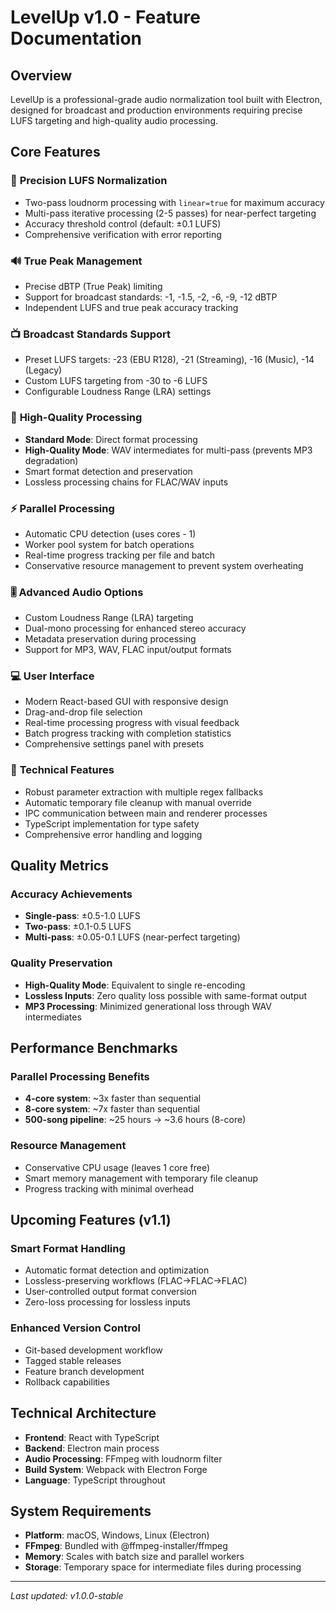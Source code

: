# LevelUp v1.0 - Feature Documentation

## Overview
LevelUp is a professional-grade audio normalization tool built with Electron, designed for broadcast and production environments requiring precise LUFS targeting and high-quality audio processing.

## Core Features

### 🎯 **Precision LUFS Normalization**
- Two-pass loudnorm processing with `linear=true` for maximum accuracy
- Multi-pass iterative processing (2-5 passes) for near-perfect targeting
- Accuracy threshold control (default: ±0.1 LUFS)
- Comprehensive verification with error reporting

### 🔊 **True Peak Management**
- Precise dBTP (True Peak) limiting
- Support for broadcast standards: -1, -1.5, -2, -6, -9, -12 dBTP
- Independent LUFS and true peak accuracy tracking

### 📺 **Broadcast Standards Support**
- Preset LUFS targets: -23 (EBU R128), -21 (Streaming), -16 (Music), -14 (Legacy)
- Custom LUFS targeting from -30 to -6 LUFS
- Configurable Loudness Range (LRA) settings

### 🎵 **High-Quality Processing**
- **Standard Mode**: Direct format processing
- **High-Quality Mode**: WAV intermediates for multi-pass (prevents MP3 degradation)
- Smart format detection and preservation
- Lossless processing chains for FLAC/WAV inputs

### ⚡ **Parallel Processing**
- Automatic CPU detection (uses cores - 1)
- Worker pool system for batch operations
- Real-time progress tracking per file and batch
- Conservative resource management to prevent system overheating

### 🎚️ **Advanced Audio Options**
- Custom Loudness Range (LRA) targeting
- Dual-mono processing for enhanced stereo accuracy
- Metadata preservation during processing
- Support for MP3, WAV, FLAC input/output formats

### 💻 **User Interface**
- Modern React-based GUI with responsive design
- Drag-and-drop file selection
- Real-time processing progress with visual feedback
- Batch progress tracking with completion statistics
- Comprehensive settings panel with presets

### 🔧 **Technical Features**
- Robust parameter extraction with multiple regex fallbacks
- Automatic temporary file cleanup with manual override
- IPC communication between main and renderer processes
- TypeScript implementation for type safety
- Comprehensive error handling and logging

## Quality Metrics

### **Accuracy Achievements**
- **Single-pass**: ±0.5-1.0 LUFS
- **Two-pass**: ±0.1-0.5 LUFS  
- **Multi-pass**: ±0.05-0.1 LUFS (near-perfect targeting)

### **Quality Preservation**
- **High-Quality Mode**: Equivalent to single re-encoding
- **Lossless Inputs**: Zero quality loss possible with same-format output
- **MP3 Processing**: Minimized generational loss through WAV intermediates

## Performance Benchmarks

### **Parallel Processing Benefits**
- **4-core system**: ~3x faster than sequential
- **8-core system**: ~7x faster than sequential
- **500-song pipeline**: ~25 hours → ~3.6 hours (8-core)

### **Resource Management**
- Conservative CPU usage (leaves 1 core free)
- Smart memory management with temporary file cleanup
- Progress tracking with minimal overhead

## Upcoming Features (v1.1)

### **Smart Format Handling**
- Automatic format detection and optimization
- Lossless-preserving workflows (FLAC→FLAC→FLAC)
- User-controlled output format conversion
- Zero-loss processing for lossless inputs

### **Enhanced Version Control**
- Git-based development workflow
- Tagged stable releases
- Feature branch development
- Rollback capabilities

## Technical Architecture

- **Frontend**: React with TypeScript
- **Backend**: Electron main process
- **Audio Processing**: FFmpeg with loudnorm filter
- **Build System**: Webpack with Electron Forge
- **Language**: TypeScript throughout

## System Requirements

- **Platform**: macOS, Windows, Linux (Electron)
- **FFmpeg**: Bundled with @ffmpeg-installer/ffmpeg
- **Memory**: Scales with batch size and parallel workers
- **Storage**: Temporary space for intermediate files during processing

---

*Last updated: v1.0.0-stable* 